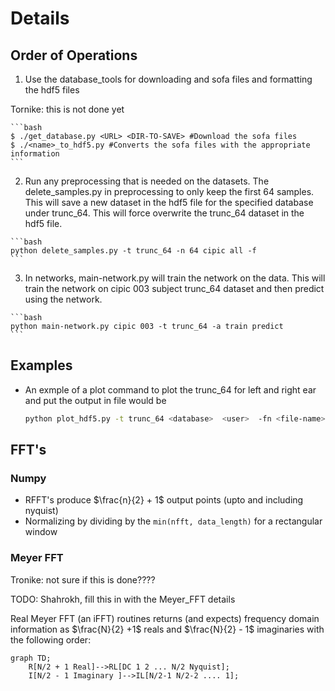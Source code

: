# Details

## Order of Operations

  1. Use the database_tools for downloading and sofa files and formatting the hdf5 files
  
Tornike: this is not done yet

    ```bash
    $ ./get_database.py <URL> <DIR-TO-SAVE> #Download the sofa files
    $ ./<name>_to_hdf5.py #Converts the sofa files with the appropriate information
    ```

  2. Run any preprocessing that is needed on the datasets. The delete_samples.py in preprocessing to only keep the first 64 samples. This will save a new dataset in the hdf5 file for the specified database under trunc_64. This will force overwrite the trunc_64 dataset in the hdf5 file.

    ```bash
	python delete_samples.py -t trunc_64 -n 64 cipic all -f 
    ```

  3. In networks, main-network.py will train the network on the data. This will train the network on cipic 003 subject trunc_64 dataset and then predict using the network.

    ```bash
    python main-network.py cipic 003 -t trunc_64 -a train predict
    ```
    
## Examples

  * An exmple of a plot command to plot the trunc_64 for left and right ear and put the output in file <file-name> would be

    ```bash
    python plot_hdf5.py -t trunc_64 <database>  <user>  -fn <file-name> -e l r -n 64
    ```

## FFT's 

### Numpy 

  * RFFT's produce $`\frac{n}{2} + 1`$ output points (upto and including nyquist)
  * Normalizing by dividing by the `min(nfft, data_length)` for a rectangular window

### Meyer FFT 


Tronike: not sure if this is done???? 

TODO: Shahrokh, fill this in with the Meyer_FFT details


Real Meyer FFT (an iFFT) routines returns (and expects) frequency domain information as
$`\frac{N}{2} +1`$ reals and $`\frac{N}{2} - 1`$ imaginaries with the following order:

```mermaid
graph TD;
    R[N/2 + 1 Real]-->RL[DC 1 2 ... N/2 Nyquist];
    I[N/2 - 1 Imaginary ]-->IL[N/2-1 N/2-2 .... 1];
```
